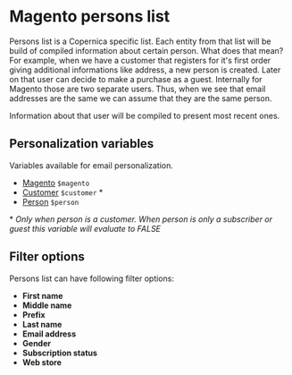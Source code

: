 # Magento persons list

Persons list is a Copernica specific list. Each entity from that list will be build
of compiled information about certain person. What does that mean? For example, 
when we have a customer that registers for it's first order giving additional 
informations like address, a new person is created. Later on that user can 
decide to make a purchase as a guest. Internally for Magento those are two 
separate users. Thus, when we see that email addresses are the same we can 
assume that they are the same person. 

Information about that user will be compiled to present most recent ones.

## Personalization variables

Variables available for email personalization.

- [Magento](copernica-docs:MarketingSuite/magento-integration/object/magento) `$magento` 
- [Customer](copernica-docs:MarketingSuite/magento-integration/object/customer) `$customer` \*
- [Person](copernica-docs:MarketingSuite/magento-integration/object/customer) `$person`

\* _Only when person is a customer. When person is only a subscriber or guest this variable will evaluate to FALSE_

## Filter options

Persons list can have following filter options:

* **First name**
* **Middle name**
* **Prefix**
* **Last name**
* **Email address**
* **Gender**
* **Subscription status**
* **Web store**
